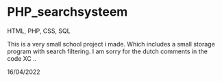 # PHP_searchsysteem
HTML, PHP, CSS, SQL 


This is a very small school project i made. Which includes a small storage program with search filtering.
I am sorry for the dutch comments in the code XC ..


16/04/2022

